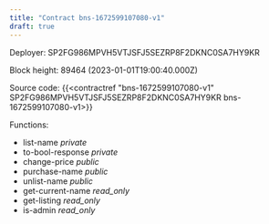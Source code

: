 ```yaml
---
title: "Contract bns-1672599107080-v1"
draft: true
---
```

Deployer: SP2FG986MPVH5VTJSFJ5SEZRP8F2DKNC0SA7HY9KR


 



Block height: 89464 (2023-01-01T19:00:40.000Z)

Source code: {{<contractref "bns-1672599107080-v1" SP2FG986MPVH5VTJSFJ5SEZRP8F2DKNC0SA7HY9KR bns-1672599107080-v1>}}

Functions:

* list-name _private_
* to-bool-response _private_
* change-price _public_
* purchase-name _public_
* unlist-name _public_
* get-current-name _read_only_
* get-listing _read_only_
* is-admin _read_only_
